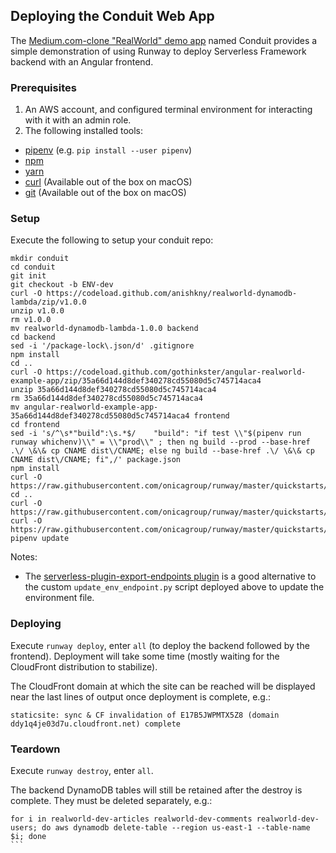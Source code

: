 ## Deploying the Conduit Web App

The [Medium.com-clone "RealWorld" demo app](https://github.com/gothinkster/realworld) named Conduit provides a simple demonstration of using Runway to deploy Serverless Framework backend with an Angular frontend.

### Prerequisites

1. An AWS account, and configured terminal environment for interacting with it with an admin role.
2. The following installed tools:

  * [pipenv](https://docs.pipenv.org/) (e.g. `pip install --user pipenv`)
  * [npm](https://nodejs.org/en/)
  * [yarn](https://yarnpkg.com)
  * [curl](https://curl.haxx.se/)  (Available out of the box on macOS)
  * [git](https://git-scm.com/)  (Available out of the box on macOS)

### Setup

Execute the following to setup your conduit repo:
```
mkdir conduit
cd conduit
git init
git checkout -b ENV-dev
curl -O https://codeload.github.com/anishkny/realworld-dynamodb-lambda/zip/v1.0.0
unzip v1.0.0
rm v1.0.0
mv realworld-dynamodb-lambda-1.0.0 backend
cd backend
sed -i '/package-lock\.json/d' .gitignore
npm install
cd ..
curl -O https://codeload.github.com/gothinkster/angular-realworld-example-app/zip/35a66d144d8def340278cd55080d5c745714aca4
unzip 35a66d144d8def340278cd55080d5c745714aca4
rm 35a66d144d8def340278cd55080d5c745714aca4
mv angular-realworld-example-app-35a66d144d8def340278cd55080d5c745714aca4 frontend
cd frontend
sed -i 's/^\s*"build":\s.*$/    "build": "if test \\"$(pipenv run runway whichenv)\\" = \\"prod\\" ; then ng build --prod --base-href .\/ \&\& cp CNAME dist\/CNAME; else ng build --base-href .\/ \&\& cp CNAME dist\/CNAME; fi",/' package.json
npm install
curl -O https://raw.githubusercontent.com/onicagroup/runway/master/quickstarts/conduit/update_env_endpoint.py
cd ..
curl -O https://raw.githubusercontent.com/onicagroup/runway/master/quickstarts/conduit/Pipfile
curl -O https://raw.githubusercontent.com/onicagroup/runway/master/quickstarts/conduit/runway.yml
pipenv update
```

Notes:
  * The [serverless-plugin-export-endpoints plugin](https://github.com/ar90n/serverless-plugin-export-endpoints) is a good alternative to the custom `update_env_endpoint.py` script deployed above to update the environment file.

### Deploying

Execute `runway deploy`, enter `all` (to deploy the backend followed by the frontend). Deployment will take some time (mostly waiting for the CloudFront distribution to stabilize).

The CloudFront domain at which the site can be reached will be displayed near the last lines of output once deployment is complete, e.g.:
```
staticsite: sync & CF invalidation of E17B5JWPMTX5Z8 (domain ddy1q4je03d7u.cloudfront.net) complete
```

### Teardown

Execute `runway destroy`, enter `all`.

The backend DynamoDB tables will still be retained after the destroy is complete. They must be deleted separately, e.g.:
````
for i in realworld-dev-articles realworld-dev-comments realworld-dev-users; do aws dynamodb delete-table --region us-east-1 --table-name $i; done
```
